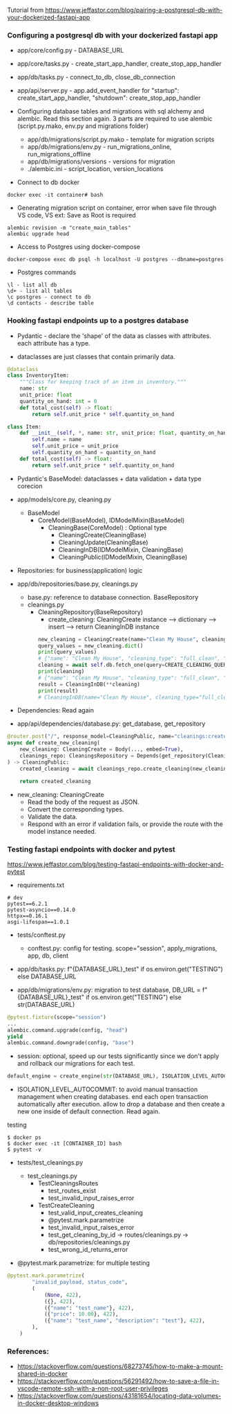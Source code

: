 Tutorial from 
https://www.jeffastor.com/blog/pairing-a-postgresql-db-with-your-dockerized-fastapi-app

### Configuring a postgresql db with your dockerized fastapi app
- app/core/config.py - DATABASE_URL
- app/core/tasks.py - create_start_app_handler, create_stop_app_handler
- app/db/tasks.py -  connect_to_db, close_db_connection
- app/api/server.py - app.add_event_handler for "startup": create_start_app_handler, "shutdown": create_stop_app_handler

- Configuring database tables and migrations with sql alchemy and alembic. Read this section again. 3 parts are required to use alembic (script.py.mako, env.py and migrations folder)
    - app/db/migrations/script.py.mako - template for migration scripts
    - app/db/migrations/env.py - run_migrations_online, run_migrations_offline
    - app/db/migrations/versions - versions for migration
    - ./alembic.ini - script_location, version_locations


- Connect to db docker
```
docker exec -it container# bash
```

- Generating migration script on container, error when save file through VS code, VS ext: Save as Root is required
```
alembic revision -m "create_main_tables" 
alembic upgrade head
```

- Access to Postgres using docker-compose
```
docker-compose exec db psql -h localhost -U postgres --dbname=postgres
```
- Postgres commands
```
\l - list all db
\d+ - list all tables
\c postgres - connect to db
\d contacts - describe table
```
### Hooking fastapi endpoints up to a postgres database
- Pydantic - declare the 'shape' of the data as classes with attributes. each attribute has a type.

- dataclasses are just classes that contain primarily data.
```python
@dataclass
class InventoryItem:
    """Class for keeping track of an item in inventory."""
    name: str
    unit_price: float
    quantity_on_hand: int = 0
    def total_cost(self) -> float:
        return self.unit_price * self.quantity_on_hand

class Item:
    def __init__(self, *, name: str, unit_price: float, quantity_on_hand: int = 0) -> None: // *: kwargs
        self.name = name
        self.unit_price = unit_price
        self.quantity_on_hand = quantity_on_hand
    def total_cost(self) -> float:
        return self.unit_price * self.quantity_on_hand

```
- Pydantic's BaseModel: dataclasses + data validation + data type corecion
- app/models/core.py, cleaning.py
    - BaseModel 
        - CoreModel(BaseModel), IDModelMixin(BaseModel)
            - CleaningBase(CoreModel) : Optional type
                - CleaningCreate(CleaningBase)
                - CleaningUpdate(CleaningBase)
                - CleaningInDB(IDModelMixin, CleaningBase)
                - CleaningPublic(IDModelMixin, CleaningBase)

- Repositories: for business(application) logic
- app/db/repositories/base.py, cleanings.py
    - base.py: reference to database connection. BaseRepository 
    - cleanings.py
        - CleaningRepository(BaseRepository)
            - create_cleaning: CleaningCreate instance --> dictionary --> insert --> return CleaningInDB instance
            ```python
            new_cleaning = CleaningCreate(name="Clean My House", cleaning_type="full_clean", price="29.99")
            query_values = new_cleaning.dict()
            print(query_values)
            # {"name": "Clean My House", "cleaning_type": "full_clean", "price": 29.99, "description": None}
            cleaning = await self.db.fetch_one(query=CREATE_CLEANING_QUERY, values=query_values)
            print(cleaning)
            # {"name": "Clean My House", "cleaning_type": "full_clean", "price": 29.99, "description": None}
            result = CleaningInDB(**cleaning)
            print(result)
            # CleaningInDB(name="Clean My House", cleaning_type="full_clean", price="29.99")
            ```
- Dependencies: Read again
- app/api/dependencies/database.py: get_database, get_repository
```python
@router.post("/", response_model=CleaningPublic, name="cleanings:create-cleaning", status_code=HTTP_201_CREATED)  
async def create_new_cleaning(
    new_cleaning: CleaningCreate = Body(..., embed=True),
    cleanings_repo: CleaningsRepository = Depends(get_repository(CleaningsRepository)),
) -> CleaningPublic:
    created_cleaning = await cleanings_repo.create_cleaning(new_cleaning=new_cleaning)

    return created_cleaning
```

- new_cleaning: CleaningCreate
    - Read the body of the request as JSON.
    - Convert the corresponding types.
    - Validate the data.
    - Respond with an error if validation fails, or provide the route with the model instance needed.

### Testing fastapi endpoints with docker and pytest
https://www.jeffastor.com/blog/testing-fastapi-endpoints-with-docker-and-pytest
- requirements.txt
```
# dev
pytest==6.2.1
pytest-asyncio==0.14.0
httpx==0.16.1
asgi-lifespan==1.0.1
```
- tests/conftest.py
    - conftest.py: config for testing. scope="session", apply_migrations, app, db, client

- app/db/tasks.py: f"{DATABASE_URL}_test" if os.environ.get("TESTING") else DATABASE_URL
- app/db/migrations/env.py: migration to test database, DB_URL = f"{DATABASE_URL}_test" if os.environ.get("TESTING") else str(DATABASE_URL)

```python
@pytest.fixture(scope="session")
...
alembic.command.upgrade(config, "head")
yield
alembic.command.downgrade(config, "base")
```
- session: optional, speed up our tests significantly since we don't apply and rollback our migrations for each test.

```python
default_engine = create_engine(str(DATABASE_URL), ISOLATION_LEVEL_AUTOCOMMIT)
```
- ISOLATION_LEVEL_AUTOCOMMIT: to avoid manual transaction management when creating databases. end each open transaction automatically after execution. allow to drop a database and then create a new one inside of default connection. Read again.

testing
```
$ docker ps
$ docker exec -it [CONTAINER_ID] bash
$ pytest -v
```
- tests/test_cleanings.py
    - test_cleanings.py
        - TestCleaningsRoutes
            - test_routes_exist
            - test_invalid_input_raises_error
        - TestCreateCleaning
            - test_valid_input_creates_cleaning
            - @pytest.mark.parametrize
            - test_invalid_input_raises_error
            - test_get_cleaning_by_id  -> routes/cleanings.py -> db/repositories/cleanings.py
            - test_wrong_id_returns_error

- @pytest.mark.parametrize: for multiple testing
```python
@pytest.mark.parametrize(
        "invalid_payload, status_code",
        (
            (None, 422),
            ({}, 422),
            ({"name": "test_name"}, 422),
            ({"price": 10.00}, 422),
            ({"name": "test_name", "description": "test"}, 422),
        ),
    )

```
### References:
- https://stackoverflow.com/questions/68273745/how-to-make-a-mount-shared-in-docker
- https://stackoverflow.com/questions/56291492/how-to-save-a-file-in-vscode-remote-ssh-with-a-non-root-user-privileges
- https://stackoverflow.com/questions/43181654/locating-data-volumes-in-docker-desktop-windows